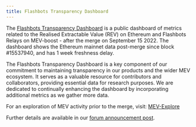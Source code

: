 ```yaml
---
title: Flashbots Transparency Dashboard
---
```


The [Flashbots Transparency Dashboard](https://transparency.flashbots.net/) is a public dashboard of metrics related to the Realised Extractable Value (REV) on Ethereum and Flashbots Relays on MEV-boost - after the merge on September 15 2022. The dashboard shows the Ethereum mainnet data post-merge since block #15537940, and has 1 week freshness delay.

The Flashbots Transparency Dashboard is a key component of our commitment to maintaining transparency in our products and the wider MEV ecosystem. It serves as a valuable resource for contributors and collaborators, providing essential data for research purposes. We are dedicated to continually enhancing the dashboard by incorporating additional metrics as we gather more data.

For an exploration of MEV activity prior to the merge, visit: [MEV-Explore](https://explore.flashbots.net/)

Further details are available in our [forum announcement post](https://collective.flashbots.net/t/will-the-real-mev-please-stand-up/1686).
